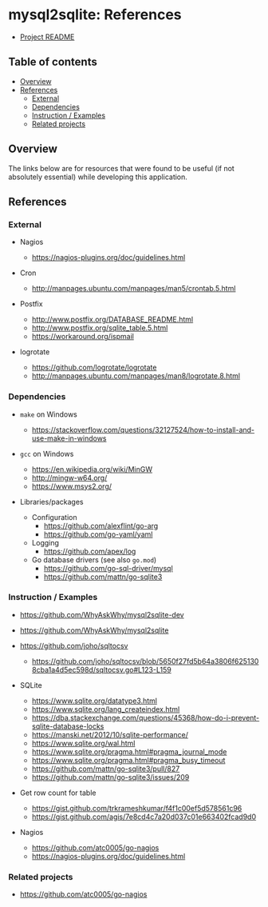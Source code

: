 <!-- omit in toc -->
# mysql2sqlite: References

- [Project README](../README.md)

<!-- omit in toc -->
## Table of contents

- [Overview](#overview)
- [References](#references)
  - [External](#external)
  - [Dependencies](#dependencies)
  - [Instruction / Examples](#instruction--examples)
  - [Related projects](#related-projects)

## Overview

The links below are for resources that were found to be useful (if not
absolutely essential) while developing this application.

## References

### External

- Nagios
  - <https://nagios-plugins.org/doc/guidelines.html>

- Cron
  - <http://manpages.ubuntu.com/manpages/man5/crontab.5.html>

- Postfix
  - <http://www.postfix.org/DATABASE_README.html>
  - <http://www.postfix.org/sqlite_table.5.html>
  - <https://workaround.org/ispmail>

- logrotate
  - <https://github.com/logrotate/logrotate>
  - <http://manpages.ubuntu.com/manpages/man8/logrotate.8.html>

### Dependencies

- `make` on Windows
  - <https://stackoverflow.com/questions/32127524/how-to-install-and-use-make-in-windows>
- `gcc` on Windows
  - <https://en.wikipedia.org/wiki/MinGW>
  - <http://mingw-w64.org/>
  - <https://www.msys2.org/>

- Libraries/packages
  - Configuration
    - <https://github.com/alexflint/go-arg>
    - <https://github.com/go-yaml/yaml>
  - Logging
    - <https://github.com/apex/log>
  - Go database drivers (see also `go.mod`)
    - <https://github.com/go-sql-driver/mysql>
    - <https://github.com/mattn/go-sqlite3>

### Instruction / Examples

- <https://github.com/WhyAskWhy/mysql2sqlite-dev>
- <https://github.com/WhyAskWhy/mysql2sqlite>
- <https://github.com/joho/sqltocsv>
  - <https://github.com/joho/sqltocsv/blob/5650f27fd5b64a3806f6251308cba1a4d5ec598d/sqltocsv.go#L123-L159>

- SQLite
  - <https://www.sqlite.org/datatype3.html>
  - <https://www.sqlite.org/lang_createindex.html>
  - <https://dba.stackexchange.com/questions/45368/how-do-i-prevent-sqlite-database-locks>
  - <https://manski.net/2012/10/sqlite-performance/>
  - <https://www.sqlite.org/wal.html>
  - <https://www.sqlite.org/pragma.html#pragma_journal_mode>
  - <https://www.sqlite.org/pragma.html#pragma_busy_timeout>
  - <https://github.com/mattn/go-sqlite3/pull/827>
  - <https://github.com/mattn/go-sqlite3/issues/209>

- Get row count for table
  - <https://gist.github.com/trkrameshkumar/f4f1c00ef5d578561c96>
  - <https://gist.github.com/agis/7e8cd4c7a20d037c01e663402fcad9d0>

- Nagios
  - <https://github.com/atc0005/go-nagios>
  - <https://nagios-plugins.org/doc/guidelines.html>

### Related projects

- <https://github.com/atc0005/go-nagios>
